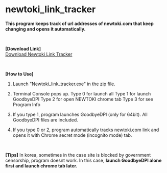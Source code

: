 # newtoki_link_tracker
**This program keeps track of url addresses of newtoki.com that keep changing and opens it automatically.**

<br/>

**[Download Link]**
<br/>[Download Newtoki Link Tracker](https://github.com/XiBBaL/newtoki_link_tracker/releases/tag/on_publish)

<br/>

**[How to Use]**
1. Launch "Newtoki_link_tracker.exe" in the zip file.

2. Terminal Console pops up.
   Type 0 for launch all
   Type 1 for launch GoodbyeDPI
   Type 2 for open NEWTOKI chrome tab
   Type 3 for see Program Info

3. If you type 1, program launches GoodbyeDPI (only for 64bit). All GoodbyeDPI files are included.

4. If you type 0 or 2, program automatically tracks newtoki.com link and opens it with Chrome secret mode (incognito mode) tab.

<br/>

**[Tips]**
In korea, sometimes in the case site is blocked by government censorship, program doesnt work. In this case, **launch GoodbyeDPI alone first and launch chrome tab later.**

